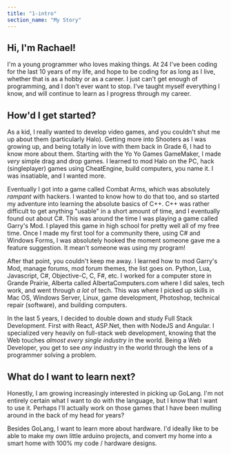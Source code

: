 ```yaml
---
title: "1-intro"
section_name: "My Story"
---
```


## Hi, I'm Rachael!

I'm a young programmer who loves making things. At 24 I've been coding for the last 10 years of my life, and hope to be coding for as long as I live, whether that is as a hobby or as a career. I just can't get enough of programming, and I don't ever want to stop. I've taught myself everything I know, and will continue to learn as I progress through my career.

## How'd I get started?

As a kid, I really wanted to develop video games, and you couldn't shut me up about them (particularly Halo). Getting more into Shooters as I was growing up, and being totally in love with them back in Grade 6, I had to know more about them. Starting with the Yo Yo Games GameMaker, I made _very_ simple drag and drop games. I learned to mod Halo on the PC, hack (singleplayer) games using CheatEngine, build computers, you name it. I was insatiable, and I wanted more.

Eventually I got into a game called Combat Arms, which was absolutely _rampant_ with hackers. I wanted to know how to do that too, and so started my adventure into learning the absolute basics of C++. C++ was rather difficult to get anything "usable" in a short amount of time, and I eventually found out about C#. This was around the time I was playing a game called Garry's Mod. I played this game in high school for pretty well all of my free time. Once I made my first tool for a community there, using C# and Windows Forms, I was absolutely hooked the moment someone gave me a feature suggestion. It mean't someone was using my program!

After that point, you couldn't keep me away. I learned how to mod Garry's Mod, manage forums, mod forum themes, the list goes on. Python, Lua, Javascript, C#, Objective-C, C, F#, etc. I worked for a computer store in Grande Prairie, Alberta called AlbertaComputers.com where I did sales, tech work, and went through _a lot_ of tech. This was where I picked up skills in Mac OS, Windows Server, Linux, game development, Photoshop, technical repair (software), and building computers.

In the last 5 years, I decided to double down and study Full Stack Development. First with React, ASP.Net, then with NodeJS and Angular. I specialized very heavily on full-stack web development, knowing that the Web touches _almost every single industry_ in the world. Being a Web Developer, you get to see _any_ industry in the world through the lens of a programmer solving a problem.

## What do I want to learn next?

Honestly, I am growing increasingly interested in picking up GoLang. I'm not entirely certain what I want to do with the language, but I know that I want to use it. Perhaps I'll actually work on those games that I have been mulling around in the back of my head for years?

Besides GoLang, I want to learn more about hardware. I'd ideally like to be able to make my own little arduino projects, and convert my home into a smart home with 100% my code / hardware designs.
